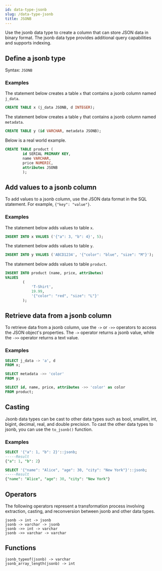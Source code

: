 ```yaml
---
id: data-type-jsonb
slug: /data-type-jsonb
title: JSONB
---
```


Use the jsonb data type to create a column that can store JSON data in binary format. The jsonb data type provides additional query capabilities and supports indexing.

## Define a jsonb type

Syntax:
`JSONB`

### Examples

The statement below creates a table `x` that contains a jsonb column named `j_data`.

```sql
CREATE TABLE x (j_data JSONB, d INTEGER);
```

The statement below creates a table `y` that contains a jsonb column named `metadata`.

```sql
CREATE TABLE y (id VARCHAR, metadata JSONB);
```

Below is a real world example.

```sql
CREATE TABLE product (
        id SERIAL PRIMARY KEY,
        name VARCHAR,
        price NUMERIC,
        attributes JSONB
        );
```


## Add values to a jsonb column

To add values to a jsonb column, use the JSON data format in the SQL statement. For example, `{"key": "value"}`.

### Examples

The statement below adds values to table `x`.

```sql
INSERT INTO x VALUES ('{"a": 3, "b": 4}', 5);
```

The statement below adds values to table `y`.
```sql
INSERT INTO y VALUES ('ABCD1234', '{"color": "blue", "size": "M"}');
```

The statement below adds values to table `product`.

```sql
INSERT INTO product (name, price, attributes)
VALUES 
        (
            'T-Shirt', 
            19.99, 
            '{"color": "red", "size": "L"}'
        );
```


## Retrieve data from a jsonb column

To retrieve data from a jsonb column, use the `->` or `->>` operators to access the JSON object's properties. The `->` operator returns a jsonb value, while the `->>` operator returns a text value.

### Examples

```sql
SELECT j_data -> 'a', d
FROM x;
```

```sql
SELECT metadata ->> 'color'
FROM y;
```

```sql
SELECT id, name, price, attributes ->> 'color' as color
FROM product;
```


## Casting

Jsonb data types can be cast to other data types such as bool, smallint, int, bigint, decimal, real, and double precision. To cast the other data types to jsonb, you can use the `to_jsonb()` function.

### Examples

```sql
SELECT '{"a": 1, "b": 2}'::jsonb;
-----Result
{"a": 1, "b": 2}
```

```sql
SELECT '{"name": "Alice", "age": 30, "city": "New York"}'::jsonb;
-----Result
{"name": "Alice", "age": 30, "city": "New York"}
```



## Operators

The following operators represent a transformation process involving extraction, casting, and reconversion between jsonb and other data types.

`jsonb -> int -> jsonb` <br />
`jsonb -> varchar -> jsonb` <br />
`jsonb ->> int -> varchar` <br />
`jsonb ->> varchar -> varchar` <br />


## Functions

`jsonb_typeof(jsonb) -> varchar` <br />
`jsonb_array_length(jsonb) -> int`